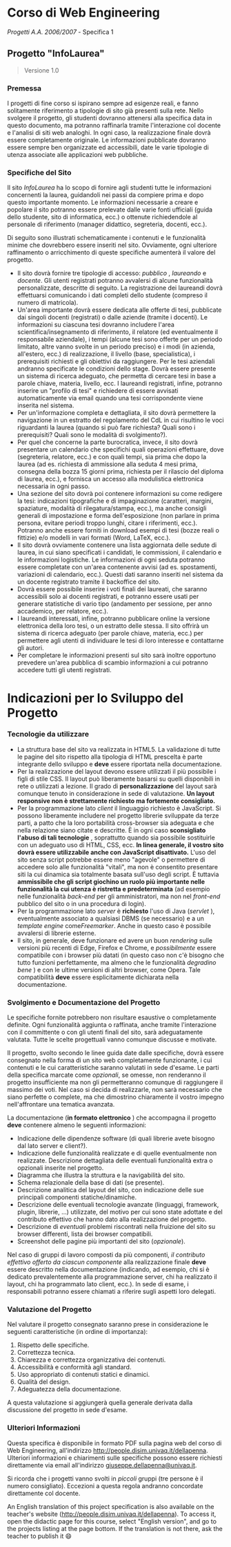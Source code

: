 # Corso di Web Engineering
*Progetti A.A. 2006/2007* - Specifica 1

## Progetto "InfoLaurea"

> Versione 1.0

### Premessa

I progetti di fine corso si ispirano sempre ad esigenze
reali, e fanno solitamente riferimento a tipologie di sito già presenti sulla
rete. Nello svolgere il progetto, gli studenti dovranno attenersi alla
specifica data in questo documento, ma potranno raffinarla tramite l'interazione
col docente e l'analisi di siti web analoghi. In ogni caso, la realizzazione
finale dovrà essere completamente originale. Le informazioni pubblicate
dovranno essere sempre ben organizzate ed accessibili, date le varie tipologie
di utenza associate alle applicazioni web pubbliche.

### Specifiche del Sito

Il sito *InfoLaurea* ha lo scopo di fornire agli studenti tutte le informazioni concernenti la laurea, guidandoli nei passi da compiere prima e dopo questo importante momento. Le informazioni necessarie a creare e popolare il sito potranno essere prelevate dalle varie fonti ufficiali (guida dello studente, sito di informatica, ecc.) o ottenute richiedendole al personale di riferimento (manager didattico, segreteria, docenti, ecc.).

Di seguito sono illustrati schematicamente i contenuti e le
funzionalità minime che dovrebbero essere inseriti nel sito. Ovviamente, ogni
ulteriore raffinamento o arricchimento di queste specifiche aumenterà il valore
del progetto.
* Il sito dovrà fornire tre tipologie di accesso: *pubblico* , *laureando* e *docente*. Gli utenti registrati potranno avvalersi di alcune funzionalità personalizzate, descritte di seguito. La registrazione dei laureandi dovrà effettuarsi comunicando i dati completi dello studente (compreso il numero di matricola).
* Un'area importante dovrà essere dedicata alle offerte di tesi, pubblicate dai singoli docenti (registrati) o dalle aziende (tramite i docenti). Le informazioni su ciascuna tesi dovranno includere l'area scientifica/insegnamento di riferimento, il relatore (ed eventualmente il responsabile aziendale), i tempi (alcune tesi sono offerte per un periodo limitato, altre vanno svolte in un periodo preciso) e i modi (in azienda, all'estero, ecc.) di realizzazione, il livello (base, specialistica), i prerequisiti richiesti e gli obiettivi da raggiungere. Per le tesi aziendali andranno specificate le condizioni dello stage. Dovrà essere presente un sistema di ricerca adeguato, che permetta di cercare tesi in base a parole chiave, materia, livello, ecc. I laureandi registrati, infine, potranno inserire un "profilo di tesi" e richiedere di essere avvisati automaticamente via email quando una tesi corrispondente viene inserita nel sistema.
* Per un'informazione completa e dettagliata, il sito dovrà permettere la navigazione in un estratto del regolamento del CdL in cui risultino le voci riguardanti la laurea (quando si può fare richiesta? Quali sono i prerequisiti? Quali sono le modalità di svolgimento?).
* Per quel che concerne la parte burocratica, invece, il sito dovrà presentare un calendario che specifichi quali operazioni effettuare, dove (segreteria, relatore, ecc.) e con quali tempi, sia prima che dopo la laurea (ad es. richiesta di ammissione alla seduta 4 mesi prima, consegna della bozza 15 giorni prima, richiesta per il rilascio del diploma di laurea, ecc.), e fornisca un accesso alla modulistica elettronica necessaria in ogni passo.
* Una sezione del sito dovrà poi contenere informazioni su come redigere la tesi: indicazioni tipografiche e di impaginazione (caratteri, margini, spaziature, modalità di rilegatura/stampa, ecc.), ma anche consigli generali di impostazione e forma dell'esposizione (non parlare in prima persona, evitare periodi troppo lunghi, citare i riferimenti, ecc.). Potranno anche essere forniti in download esempi di tesi (bozze reali o fittizie) e/o modelli in vari formati (Word, LaTeX, ecc.).
* Il sito dovrà ovviamente contenere una lista aggiornata delle sedute di laurea, in cui siano specificati i candidati, le commissioni, il calendario e le informazioni logistiche. Le informazioni di ogni seduta potranno essere completate con un'area contenente avvisi (ad es. spostamenti, variazioni di calendario, ecc.). Questi dati saranno inseriti nel sistema da un docente registrato tramite il backoffice del sito.
* Dovrà essere possibile inserire i voti finali dei laureati, che saranno accessibili solo ai docenti registrati, e potranno essere usati per generare statistiche di vario tipo (andamento per sessione, per anno accademico, per relatore, ecc.).
* I laureandi interessati, infine, potranno pubblicare online la versione elettronica della loro tesi, o un estratto delle stessa. Il sito offrirà un sistema di ricerca adeguato (per parole chiave, materia, ecc.) per permettere agli utenti di individuare le tesi di loro interesse e contattarne gli autori.
* Per completare le informazioni presenti sul sito sarà inoltre opportuno prevedere un'area pubblica di scambio informazioni a cui potranno accedere tutti gli utenti registrati.

# Indicazioni per lo Sviluppo del Progetto

### Tecnologie da utilizzare

* La struttura base del sito va realizzata in HTML5. La validazione di tutte le pagine del sito rispetto alla tipologia di HTML prescelta è parte integrante dello sviluppo e **deve** essere riportata nella documentazione.
* Per la realizzazione del layout devono essere utilizzati il più possibile i figli di stile CSS. Il layout può liberamente basarsi su quelli disponibili in rete o utilizzati a lezione. Il grado di **personalizzazione** del layout sarà comunque tenuto in considerazione in sede di valutazione. **Un layout responsive non è strettamente richiesto ma fortemente consigliato.**
* Per la programmazione lato *client* il linguaggio richiesto è JavaScript. Si possono liberamente includere nel progetto librerie sviluppate da terze parti, a patto che la loro portabilità cross-browser sia adeguata e che nella relazione siano citate e descritte. È in ogni caso **sconsigliato l'abuso di tali tecnologie** , soprattutto quando sia possibile sostituirle con un adeguato uso di HTML, CSS, ecc. **In linea generale, il vostro sito dovrà essere utilizzabile anche con JavaScript disattivato.** L'uso del sito senza script potrebbe essere meno "agevole" o permettere di accedere solo alle funzionalità "vitali", ma non è consentito presentare siti la cui dinamica sia totalmente basata sull'uso degli script. È tuttavia **ammissibile che gli script giochino un ruolo più importante nelle funzionalità la cui utenza è ristretta e predeterminata** (ad esempio nelle funzionalità *back-end* per gli amministratori, ma non nel *front-end* pubblico del sito o in una procedura di login).
* Per la programmazione lato *server* è **richiesto** l'uso di Java (*servlet* ), eventualmente associato a qualsiasi DBMS (se necessario) e a un *template engine* come*Freemarker*. Anche in questo caso è possibile avvalersi di librerie esterne.
* Il sito, in generale, deve funzionare ed avere un buon *rendering* sulle versioni più recenti di Edge, Firefox e Chrome, e *possibilmente* essere compatibile con i browser più datati (in questo caso non c'è bisogno che tutto funzioni perfettamente, ma almeno che le funzionalità *degradino bene* ) e con le ultime versioni di altri browser, come Opera. Tale compatibilità **deve** essere esplicitamente dichiarata nella documentazione.

### Svolgimento e Documentazione del Progetto

Le specifiche fornite potrebbero non risultare esaustive o completamente definite. Ogni funzionalità aggiunta o raffinata, anche tramite l'interazione con il committente o con gli utenti finali del sito, sarà adeguatamente valutata. Tutte le scelte progettuali vanno comunque discusse e motivate.

Il progetto, svolto secondo le linee guida date dalle specifiche, dovrà essere consegnato nella forma di un sito web completamente funzionante, i cui contenuti e le cui caratteristiche saranno valutati in sede d'esame. Le parti della specifica marcate come *opzionali*, se omesse, non renderanno il progetto insufficiente ma non gli permetteranno comunque di raggiungere il massimo dei voti. Nel caso si decida di realizzarle, non sarà necessario che siano perfette o complete, ma che dimostrino chiaramente il vostro impegno nell'affrontare una tematica avanzata.

La documentazione (**in formato elettronico** ) che accompagna il progetto **deve** contenere almeno le seguenti informazioni:

* Indicazione delle dipendenze software (di quali librerie avete bisogno dal lato server e client?).
* Indicazione delle funzionalità realizzate e di quelle eventualmente non realizzate. Descrizione dettagliata delle eventuali funzionalità extra o opzionali inserite nel progetto.
* Diagramma che illustra la struttura e la navigabilità del sito.
* Schema relazionale della base di dati (se presente).
* Descrizione analitica del layout del sito, con indicazione delle sue principali componenti statiche/dinamiche.
* Descrizione delle eventuali tecnologie avanzate (linguaggi, framework, plugin, librerie, ...) utilizzate, del motivo per cui sono state adottate e del contributo effettivo che hanno dato alla realizzazione del progetto.
* Descrizione di *eventuali* problemi riscontrati nella fruizione del sito su browser differenti, lista dei browser compatibili.
* Screenshot delle pagine più importanti del sito (*opzionale*).

Nel caso di gruppi di lavoro composti da più componenti, *il contributo effettivo offerto da ciascun componente* alla realizzazione finale **deve** essere descritto nella documentazione (indicando, ad esempio, chi si è dedicato prevalentemente alla programmazione server, chi ha realizzato il layout, chi ha programmato lato client, ecc.). In sede di esame, i responsabili potranno essere chiamati a riferire sugli aspetti loro delegati.

### Valutazione del Progetto

Nel valutare il progetto consegnato saranno prese in considerazione le seguenti caratteristiche (in ordine di importanza):

1. Rispetto delle specifiche.
2. Correttezza tecnica.
3. Chiarezza e correttezza organizzativa dei contenuti.
4. Accessibilità e conformità agli standard.
5. Uso appropriato di contenuti statici e dinamici.
6. Qualità del design.
7. Adeguatezza della documentazione.

A questa valutazione si aggiungerà quella generale derivata dalla discussione del progetto in sede d'esame.

### Ulteriori Informazioni

Questa specifica è disponibile in formato PDF sulla pagina web del corso di Web Engineering, all'indirizzo http://people.disim.univaq.it/dellapenna. Ulteriori informazioni e chiarimenti sulle specifiche possono essere richiesti direttamente via email all'indirizzo giuseppe.dellapenna@univaq.it.

Si ricorda che i progetti vanno svolti in *piccoli* gruppi (tre persone è il numero consigliato). Eccezioni a questa regola andranno concordate direttamente col docente.

An English translation of this project specification is also available on the teacher's website (http://people.disim.univaq.it/dellapenna). To access it, open the didactic page for this course, select "English version", and go to the projects listing at the page bottom. If the translation is not there, ask the teacher to publish it 😄

